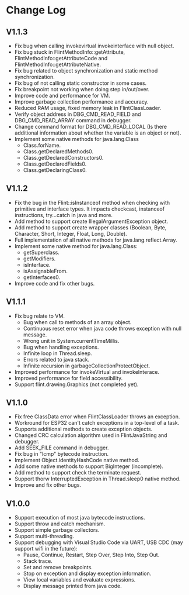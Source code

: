 # Change Log
## V1.1.3
- Fix bug when calling invokevirtual invokeinterface with null object.
- Fix bug stuck in FlintMethodInfo::getAttribute, FlintMethodInfo::getAttributeCode and FlintMethodInfo::getAttributeNative.
- Fix bug related to object synchronization and static method synchronization.
- Fix bug of not calling static constructor in some cases.
- Fix breakpoint not working when doing step in/out/over.
- Improve code and performance for VM.
- Improve garbage collection performance and accuracy.
- Reduced RAM usage, fixed memory leak in FlintClassLoader.
- Verify object address in DBG_CMD_READ_FIELD and DBG_CMD_READ_ARRAY command in debugger.
- Change command format for DBG_CMD_READ_LOCAL (Is there additional information about whether the variable is an object or not).
- Implement some native methods for java.lang.Class
  - Class.forName.
  - Class.getDeclaredMethods0.
  - Class.getDeclaredConstructors0.
  - Class.getDeclaredFields0.
  - Class.getDeclaringClass0.
## V1.1.2
- Fix the bug in the Flint::isInstanceof method when checking with primitive and interface types. It impacts checkcast, instanceof instructions, try...catch in java and more.
- Add method to support create IllegalArgumentException object.
- Add method to support create wrapper classes (Boolean, Byte, Character, Short, Integer, Float, Long, Double).
- Full implementation of all native methods for java.lang.reflect.Array.
- Implement some native method for java.lang.Class:
  - getSuperclass.
  - getModifiers.
  - isInterface.
  - isAssignableFrom.
  - getInterfaces0.
- Improve code and fix other bugs.
## V1.1.1
- Fix bug relate to VM.
  - Bug when call to methods of an array object.
  - Continuous reset error when java code throws exception with null message.
  - Wrong unit in System.currentTimeMillis.
  - Bug when handling exceptions.
  - Infinite loop in Thread.sleep.
  - Errors related to java stack.
  - Infinite recursion in garbageCollectionProtectObject.
- Improved performance for invokeVirtual and invokeInterace.
- Improved performance for field accessibility.
- Support flint.drawing.Graphics (not completed yet).
## V1.1.0
- Fix free ClassData error when FlintClassLoader throws an exception.
- Workround for ESP32 can't catch exceptions in a top-level of a task.
- Supports additional methods to create exception objects.
- Changed CRC calculation algorithm used in FlintJavaString and debugger.
- Add SEEK_FILE command in debugger.
- Fix bug in "lcmp" bytecode instruction.
- Implement Object.identityHashCode native method.
- Add some native methods to support BigInteger (incomplete).
- Add method to support check the terminate request.
- Support thorw InterruptedException in Thread.sleep0 native method.
- Improve and fix other bugs.
## V1.0.0
- Support execution of most java bytecode instructions.
- Support throw and catch mechanism.
- Support simple garbage collectors.
- Support multi-threading.
- Support debugging with Visual Studio Code via UART, USB CDC (may support wifi in the future):
  - Pause, Continue, Restart, Step Over, Step Into, Step Out.
  - Stack trace.
  - Set and remove breakpoints.
  - Stop on exception and display exception information.
  - View local variables and evaluate expressions.
  - Display message printed from java code.